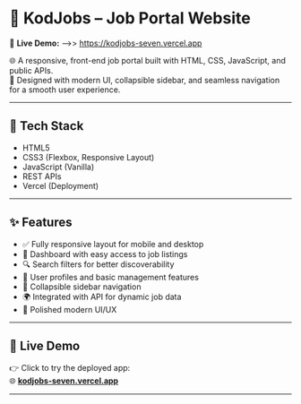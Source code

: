 # 📕 KodJobs – Job Portal Website

🚀 **Live Demo:** -->> https://kodjobs-seven.vercel.app

🌐 A responsive, front-end job portal built with HTML, CSS, JavaScript, and public APIs.  
🎯 Designed with modern UI, collapsible sidebar, and seamless navigation for a smooth user experience.

---

## 🧩 Tech Stack

- HTML5
- CSS3 (Flexbox, Responsive Layout)
- JavaScript (Vanilla)
- REST APIs
- Vercel (Deployment)

---

## ✨ Features

- ✅ Fully responsive layout for mobile and desktop
- 📂 Dashboard with easy access to job listings
- 🔍 Search filters for better discoverability
- 👤 User profiles and basic management features
- 🧭 Collapsible sidebar navigation
- 🌍 Integrated with API for dynamic job data
- 🎨 Polished modern UI/UX

---

## 🔗 Live Demo

👉 Click to try the deployed app:  
🌐 **[kodjobs-seven.vercel.app](https://kodjobs-seven.vercel.app)**

---

